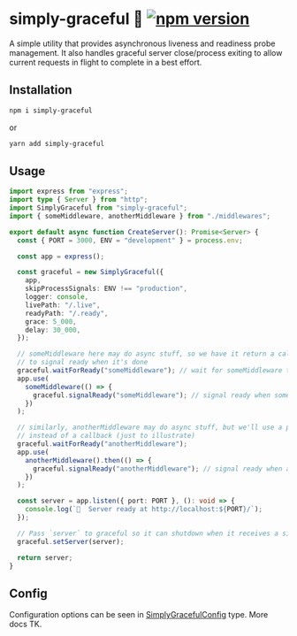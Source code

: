 # simply-graceful :hibiscus: [![npm version](https://badge.fury.io/js/simply-graceful.svg)](https://badge.fury.io/js/simply-graceful)

A simple utility that provides asynchronous liveness and readiness probe management. It also handles graceful server close/process exiting to allow current requests in flight to complete in a best effort.

## Installation

```bash
npm i simply-graceful
```

or

```bash
yarn add simply-graceful
```

## Usage

```ts
import express from "express";
import type { Server } from "http";
import SimplyGraceful from "simply-graceful";
import { someMiddleware, anotherMiddleware } from "./middlewares";

export default async function CreateServer(): Promise<Server> {
  const { PORT = 3000, ENV = "development" } = process.env;

  const app = express();

  const graceful = new SimplyGraceful({
    app,
    skipProcessSignals: ENV !== "production",
    logger: console,
    livePath: "/.live",
    readyPath: "/.ready",
    grace: 5_000,
    delay: 30_000,
  });

  // someMiddleware here may do async stuff, so we have it return a callback
  // to signal ready when it's done
  graceful.waitForReady("someMiddleware"); // wait for someMiddleware to signal ready
  app.use(
    someMiddleware(() => {
      graceful.signalReady("someMiddleware"); // signal ready when someMiddleware is ready
    })
  );

  // similarly, anotherMiddleware may do async stuff, but we'll use a promise pattern
  // instead of a callback (just to illustrate)
  graceful.waitForReady("anotherMiddleware");
  app.use(
    anotherMiddleware().then(() => {
      graceful.signalReady("anotherMiddleware"); // signal ready when anotherMiddleware is ready
    })
  );

  const server = app.listen({ port: PORT }, (): void => {
    console.log(`🚀  Server ready at http://localhost:${PORT}/`);
  });

  // Pass `server` to graceful so it can shutdown when it receives a signal
  graceful.setServer(server);

  return server;
}
```

## Config

Configuration options can be seen in [SimplyGracefulConfig](./src/index.ts#L13) type. More docs TK.
